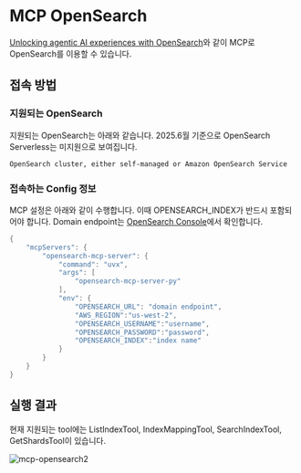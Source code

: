 # MCP OpenSearch

[Unlocking agentic AI experiences with OpenSearch](https://opensearch.org/blog/unlocking-agentic-ai-experiences-with-opensearch/)와 같이 MCP로 OpenSearch를 이용할 수 있습니다.

## 접속 방법

### 지원되는 OpenSearch

지원되는 OpenSearch는 아래와 같습니다. 2025.6월 기준으로 OpenSearch Serverless는 미지원으로 보여집니다.

```text
OpenSearch cluster, either self-managed or Amazon OpenSearch Service
```

### 접속하는 Config 정보

MCP 설정은 아래와 같이 수행합니다. 이때 OPENSEARCH_INDEX가 반드시 포함되어야 합니다. Domain endpoint는 [OpenSearch Console](https://us-west-2.console.aws.amazon.com/aos/home?region=us-west-2#opensearch)에서 확인합니다. 

```java
{
    "mcpServers": {
        "opensearch-mcp-server": {
            "command": "uvx",
            "args": [
                "opensearch-mcp-server-py"
            ],
            "env": {
                "OPENSEARCH_URL": "domain endpoint",
                "AWS_REGION":"us-west-2",
                "OPENSEARCH_USERNAME":"username", 
                "OPENSEARCH_PASSWORD":"password",
                "OPENSEARCH_INDEX":"index name"
            }
        }
    }
}    
```

## 실행 결과

현재 지원되는 tool에는 ListIndexTool, IndexMappingTool, SearchIndexTool, GetShardsTool이 있습니다.

![mcp-opensearch2](https://github.com/user-attachments/assets/e359e12d-6a33-41a0-8f7b-c82aa1bb85d5)
